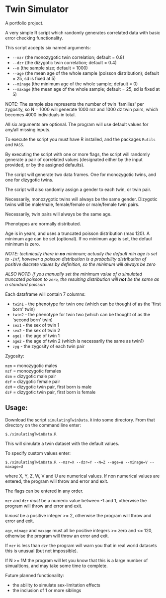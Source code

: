 Twin Simulator
==============

A portfolio project.

A very simple R script which randomly generates correlated data with basic error checking functionality.

This script accepts six named arguments:

- `--mzr` (the monozygotic twin correlation; default = 0.8)
- `--dzr` (the dizygotic twin correlation; default = 0.4)
- `--n`   (the sample size; default = 1000)
- `--age` (the mean age of the whole sample (poisson distribution); default = 25, sd is fixed at 5)
- `--minage` (the minimum age of the whole sample; default = 0)
- `--maxage` (the mean age of the whole sample; default = 25, sd is fixed at 5)

NOTE: The sample size represents the number of twin 'families' per zygosity, so N = 1000 will generate 1000 mz and 1000 dz twin pairs, which becomes 4000 individuals in total.

All six arguments are optional. The program will use default values for any/all missing inputs.

To execute the script you must have R installed, and the packages `Rutils` and `MASS`.

By executing the script with one or more flags, the script will randomly generate a pair of correlated values
(designated either by the input provided, or by the assigned defaults).

The script will generate two data frames. One for monozygotic twins, and one for dizygotic twins.

The script will also randomly assign a gender to each twin, or twin pair.

Necessarily, monozygotic twins will always be the same gender. Dizygotic twins will be male/male,
female/female or male/female twin pairs.

Necessarily, twin pairs will always be the same age.

Phenotypes are normally distributed.

Age is in years, and uses a truncated poisson distribution (max 120). A minimum age can be set (optional). If no
minimum age is set, the defaul minimum is zero.

*NOTE: technically there in **no** minimum; actually the default min age is
set to `-Inf`, however a poisson distribution is a probability distribution of positive discrete values by
definition, so the minimum will always be zero*

*ALSO NOTE: If you manually set the minimum value of a simulated truncated poisson to
`zero`, the resulting distribution will **not** be the same as a standard poisson*

Each dataframe will contain 7 columns:

- `twin1` - the phenotype for twin one (which can be thought of as the 'first born' twin)
- `twin2` - the phenotype for twin two (which can be thought of as the 'second born' twin)
- `sex1` - the sex of twin 1
- `sex2` - the sex of twin 2
- `age1` - the age of twin 1
- `age2` - the age of twin 2 (which is necessarily the same as twin1)
- `zyg` - the zygosity of each twin pair

Zygosity:

`mzm` = monozygotic males  
`mzf` = monozygotic females  
`dzm` = dizygotic male pair  
`dzf` = dizygotic female pair  
`dzM` = dizygotic twin pair, first born is male  
`dzF` = dizygotic twin pair, first born is female  

Usage:
------

Download the script `simulatingTwinData.R` into some directory. From that directory on the command line enter:

`$./simulatingTwinData.R`

This will simulate a twin dataset with the default values.

To specify custom values enter:

`$./simulatingTwinData.R --mzr=X --dzr=Y --N=Z --age=W --minage=V --maxage=U`

where X, Y, Z, W, V and U are numerical values. If non numerical values are entered, the program will throw and error
and exit.

The flags can be entered in any order.

`mzr` and `dzr` *must* be a numeric value between -1 and 1, otherwise the program will throw and error and exit.

`N` *must* be a positive integer >= 2, otherwise the program will throw and error and exit.

`age`, `minage` and `maxage` must all be positive integers >= zero and <= 120, otherwise the program will throw an error and exit.

If `mzr` is less than `dzr` the program will warn you that in real world datasets this is unusual (but not impossible).

If N >= 1M the program will let you know that this is a large number of simualtions, and may take some time to complete.

Future planned functionality:

- the ability to simulate sex-limitation effects
- the inclusion of 1 or more siblings
